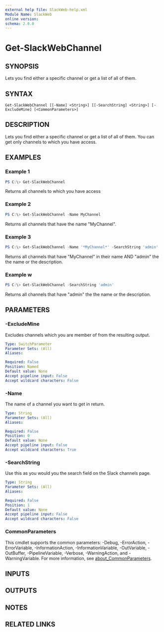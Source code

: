 ```yaml
---
external help file: SlackWeb-help.xml
Module Name: SlackWeb
online version:
schema: 2.0.0
---
```


# Get-SlackWebChannel

## SYNOPSIS
Lets you find either a specific channel or get a list of all of them.

## SYNTAX

```
Get-SlackWebChannel [[-Name] <String>] [[-SearchString] <String>] [-ExcludeMine] [<CommonParameters>]
```

## DESCRIPTION
Lets you find either a specific channel or get a list of all of them. You can get only channels to which you have access.

## EXAMPLES

### Example 1
```powershell
PS C:\> Get-SlackWebChannel
```

Returns all channels to which you have access

### Example 2
```powershell
PS C:\> Get-SlackWebChannel -Name MyChannel
```

Returns all channels that have the name "MyChannel".

### Example 3
```powershell
PS C:\> Get-SlackWebChannel -Name '*MyChannel*' -SearchString 'admin'
```

Returns all channels that have "MyChannel" in their name AND "admin" the the name or the description.

### Example w
```powershell
PS C:\> Get-SlackWebChannel -SearchString 'admin'
```

Returns all channels that have "admin" the the name or the description.

## PARAMETERS

### -ExcludeMine
Excludes channels which you are member of from the resulting output.

```yaml
Type: SwitchParameter
Parameter Sets: (All)
Aliases:

Required: False
Position: Named
Default value: None
Accept pipeline input: False
Accept wildcard characters: False
```

### -Name
The name of a channel you want to get in return.

```yaml
Type: String
Parameter Sets: (All)
Aliases:

Required: False
Position: 0
Default value: None
Accept pipeline input: False
Accept wildcard characters: True
```

### -SearchString
Use this as you would you the search field on the Slack channels page.

```yaml
Type: String
Parameter Sets: (All)
Aliases:

Required: False
Position: 1
Default value: None
Accept pipeline input: False
Accept wildcard characters: False
```

### CommonParameters
This cmdlet supports the common parameters: -Debug, -ErrorAction, -ErrorVariable, -InformationAction, -InformationVariable, -OutVariable, -OutBuffer, -PipelineVariable, -Verbose, -WarningAction, and -WarningVariable. For more information, see [about_CommonParameters](http://go.microsoft.com/fwlink/?LinkID=113216).

## INPUTS

## OUTPUTS

## NOTES

## RELATED LINKS
